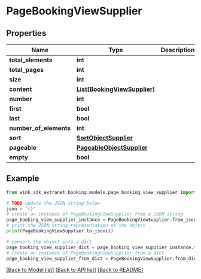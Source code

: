 # PageBookingViewSupplier


## Properties

Name | Type | Description | Notes
------------ | ------------- | ------------- | -------------
**total_elements** | **int** |  | [optional] 
**total_pages** | **int** |  | [optional] 
**size** | **int** |  | [optional] 
**content** | [**List[BookingViewSupplier]**](BookingViewSupplier.md) |  | [optional] 
**number** | **int** |  | [optional] 
**first** | **bool** |  | [optional] 
**last** | **bool** |  | [optional] 
**number_of_elements** | **int** |  | [optional] 
**sort** | [**SortObjectSupplier**](SortObjectSupplier.md) |  | [optional] 
**pageable** | [**PageableObjectSupplier**](PageableObjectSupplier.md) |  | [optional] 
**empty** | **bool** |  | [optional] 

## Example

```python
from wink_sdk_extranet_booking.models.page_booking_view_supplier import PageBookingViewSupplier

# TODO update the JSON string below
json = "{}"
# create an instance of PageBookingViewSupplier from a JSON string
page_booking_view_supplier_instance = PageBookingViewSupplier.from_json(json)
# print the JSON string representation of the object
print(PageBookingViewSupplier.to_json())

# convert the object into a dict
page_booking_view_supplier_dict = page_booking_view_supplier_instance.to_dict()
# create an instance of PageBookingViewSupplier from a dict
page_booking_view_supplier_from_dict = PageBookingViewSupplier.from_dict(page_booking_view_supplier_dict)
```
[[Back to Model list]](../README.md#documentation-for-models) [[Back to API list]](../README.md#documentation-for-api-endpoints) [[Back to README]](../README.md)


